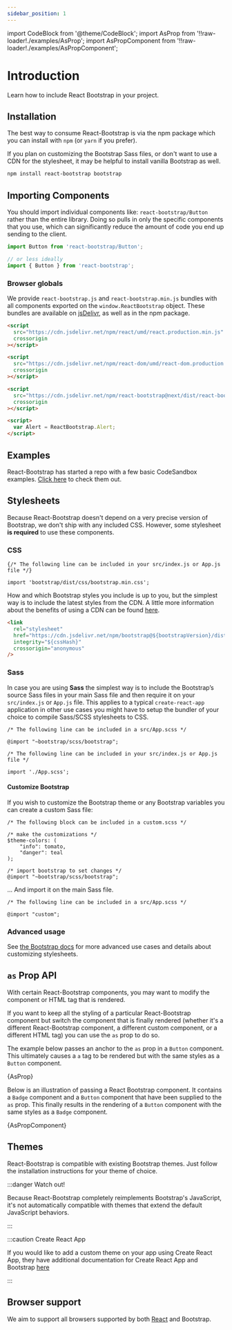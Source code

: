 ```yaml
---
sidebar_position: 1
---
```


import CodeBlock from '@theme/CodeBlock';
import AsProp from '!!raw-loader!./examples/AsProp';
import AsPropComponent from '!!raw-loader!./examples/AsPropComponent';

# Introduction

Learn how to include React Bootstrap in your project.

## Installation

The best way to consume React-Bootstrap is via the npm package which
you can install with `npm` (or `yarn` if you prefer).

If you plan on customizing the Bootstrap Sass files, or don't want
to use a CDN for the stylesheet, it may be helpful to
install <DocLink path="/getting-started/download/#npm">vanilla Bootstrap</DocLink> as well.

```bash
npm install react-bootstrap bootstrap
```

## Importing Components

You should import individual components like:
`react-bootstrap/Button` rather than the entire library.
Doing so pulls in only the specific components that you use, which
can significantly reduce the amount of code you end up sending to
the client.

```jsx
import Button from 'react-bootstrap/Button';

// or less ideally
import { Button } from 'react-bootstrap';
```

### Browser globals

We provide `react-bootstrap.js` and
`react-bootstrap.min.js` bundles with all components
exported on the `window.ReactBootstrap` object. These
bundles are available on [jsDelivr](https://www.jsdelivr.com/package/npm/react-bootstrap), as
well as in the npm package.

```html
<script
  src="https://cdn.jsdelivr.net/npm/react/umd/react.production.min.js"
  crossorigin
></script>

<script
  src="https://cdn.jsdelivr.net/npm/react-dom/umd/react-dom.production.min.js"
  crossorigin
></script>

<script
  src="https://cdn.jsdelivr.net/npm/react-bootstrap@next/dist/react-bootstrap.min.js"
  crossorigin
></script>

<script>
  var Alert = ReactBootstrap.Alert;
</script>
```

## Examples

React-Bootstrap has started a repo with a few basic CodeSandbox examples.
[Click here](https://github.com/react-bootstrap/code-sandbox-examples/blob/master/README.md)
to check them out.

## Stylesheets

Because React-Bootstrap doesn't depend on a very precise version of
Bootstrap, we don't ship with any included CSS. However, some
stylesheet **is required** to use these components.

### CSS

```
{/* The following line can be included in your src/index.js or App.js file */}

import 'bootstrap/dist/css/bootstrap.min.css';
```

How and which Bootstrap styles you include is up to you, but the
simplest way is to include the latest styles from the CDN. A little
more information about the benefits of using a CDN can be found
[here](https://www.w3schools.com/bootstrap/bootstrap_get_started.asp).

```html
<link
  rel="stylesheet"
  href="https://cdn.jsdelivr.net/npm/bootstrap@${bootstrapVersion}/dist/css/bootstrap.min.css"
  integrity="${cssHash}"
  crossorigin="anonymous"
/>
```

### Sass

In case you are using **Sass** the simplest way is to include the Bootstrap’s source Sass files
in your main Sass file and then require it on your `src/index.js` or `App.js` file.
This applies to a typical `create-react-app` application in other use cases you might have to setup
the bundler of your choice to compile Sass/SCSS stylesheets to CSS.

```
/* The following line can be included in a src/App.scss */

@import "~bootstrap/scss/bootstrap";

/* The following line can be included in your src/index.js or App.js file */

import './App.scss';
```

#### Customize Bootstrap

If you wish to customize the Bootstrap theme or any Bootstrap variables
you can create a custom Sass file:

```
/* The following block can be included in a custom.scss */

/* make the customizations */
$theme-colors: (
    "info": tomato,
    "danger": teal
);

/* import bootstrap to set changes */
@import "~bootstrap/scss/bootstrap";
```

... And import it on the main Sass file.

```
/* The following line can be included in a src/App.scss */

@import "custom";
```

### Advanced usage

See [the Bootstrap docs](https://getbootstrap.com/docs/4.4/getting-started/theming/)
for more advanced use cases and details about customizing stylesheets.

## `as` Prop API

With certain React-Bootstrap components, you may want to modify the component or HTML tag
that is rendered.

If you want to keep all the styling of a particular React-Bootstrap component but switch the
component that is finally rendered (whether it's a different React-Bootstrap component, a
different custom component, or a different HTML tag) you can use the `as` prop to do so.

The example below passes an anchor to the `as` prop in a `Button` component. This
ultimately causes a `a` tag to be rendered but with the same styles as a `Button`
component.

<CodeBlock language="jsx">{AsProp}</CodeBlock>

Below is an illustration of passing a React Bootstrap component. It contains a `Badge` component and a `Button`
component that have been supplied to the `as` prop. This finally results in the rendering of a `Button` component
with the same styles as a `Badge` component.

<CodeBlock language="jsx" live>{AsPropComponent}</CodeBlock>

## Themes

React-Bootstrap is compatible with existing Bootstrap themes. Just
follow the installation instructions for your theme of choice.

:::danger Watch out!

Because React-Bootstrap completely reimplements Bootstrap's JavaScript, it's
not automatically compatible with themes that extend the default JavaScript
behaviors.

:::

:::caution Create React App

If you would like to add a custom theme on your app using Create React
App, they have additional documentation for Create React App and
Bootstrap
[here](https://facebook.github.io/create-react-app/docs/adding-bootstrap#using-a-custom-theme)

:::

## Browser support

We aim to support all browsers supported by both
[React](http://facebook.github.io/react/docs/working-with-the-browser.html#browser-support-and-polyfills)
and <DocLink path="/getting-started/browsers-devices/#supported-browsers">Bootstrap</DocLink>.
